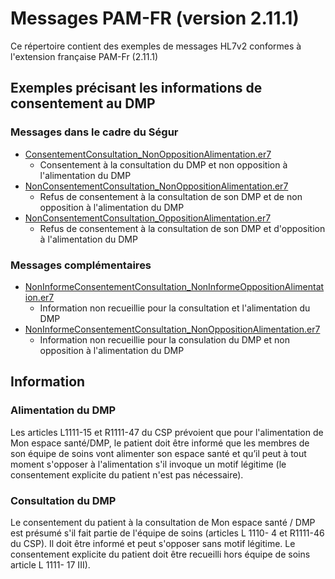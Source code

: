 # Messages PAM-FR (version 2.11.1)

Ce répertoire contient des exemples de messages HL7v2 conformes à l'extension française PAM-Fr (2.11.1)

##  Exemples précisant les informations de consentement au  DMP

### Messages dans le cadre du Ségur

- [ConsentementConsultation_NonOppositionAlimentation.er7](ConsentementConsultation_NonOppositionAlimentation.er7)
   - Consentement à la consultation du DMP et non opposition à l'alimentation du DMP
- [NonConsentementConsultation_NonOppositionAlimentation.er7](NonConsentementConsultation_NonOppositionAlimentation.er7)
  - Refus de consentement  à la consultation de son DMP et de non opposition à l'alimentation du DMP 
- [NonConsentementConsultation_OppositionAlimentation.er7](NonConsentementConsultation_OppositionAlimentation.er7)
  - Refus de consentement  à la consultation de son DMP et d'opposition à l'alimentation du DMP

### Messages complémentaires

- [NonInformeConsentementConsultation_NonInformeOppositionAlimentation.er7](NonInformeConsentementConsultation_NonInformeOppositionAlimentation.er7)
  -   Information non recueillie pour la consultation et l'alimentation du DMP 
- [NonInformeConsentementConsultation_NonOppositionAlimentation.er7](NonInformeConsentementConsultation_NonOppositionAlimentation.er7)
  -  Information non recueillie pour la consulation  du DMP et non opposition à l'alimentation du DMP
   

## Information

### Alimentation  du DMP

Les articles L1111-15 et R1111-47 du CSP prévoient que pour l'alimentation de Mon espace
santé/DMP, le patient doit être informé que les membres de son équipe de soins vont
alimenter son espace santé et qu’il peut à tout moment s'opposer à l'alimentation s'il invoque
un motif légitime (le consentement explicite du patient n'est pas nécessaire).

### Consultation du DMP

Le consentement du patient à la consultation de Mon espace santé / DMP est présumé s'il fait
partie de l'équipe de soins (articles L 1110- 4 et R1111-46 du CSP). Il doit être informé et
peut s'opposer sans motif légitime. Le consentement explicite du patient doit être recueilli
hors équipe de soins article L 1111- 17 III).
